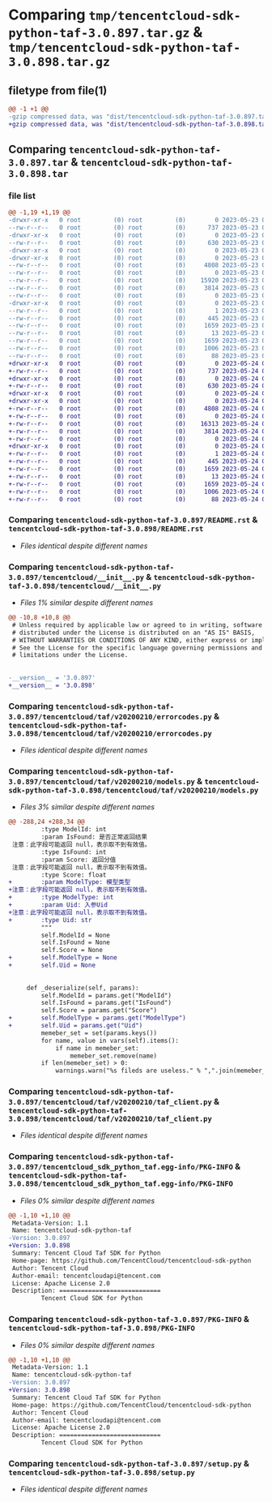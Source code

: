 # Comparing `tmp/tencentcloud-sdk-python-taf-3.0.897.tar.gz` & `tmp/tencentcloud-sdk-python-taf-3.0.898.tar.gz`

## filetype from file(1)

```diff
@@ -1 +1 @@
-gzip compressed data, was "dist/tencentcloud-sdk-python-taf-3.0.897.tar", last modified: Tue May 23 02:30:58 2023, max compression
+gzip compressed data, was "dist/tencentcloud-sdk-python-taf-3.0.898.tar", last modified: Wed May 24 02:05:57 2023, max compression
```

## Comparing `tencentcloud-sdk-python-taf-3.0.897.tar` & `tencentcloud-sdk-python-taf-3.0.898.tar`

### file list

```diff
@@ -1,19 +1,19 @@
-drwxr-xr-x   0 root         (0) root         (0)        0 2023-05-23 02:30:58.000000 tencentcloud-sdk-python-taf-3.0.897/
--rw-r--r--   0 root         (0) root         (0)      737 2023-05-23 02:30:58.000000 tencentcloud-sdk-python-taf-3.0.897/README.rst
-drwxr-xr-x   0 root         (0) root         (0)        0 2023-05-23 02:30:58.000000 tencentcloud-sdk-python-taf-3.0.897/tencentcloud/
--rw-r--r--   0 root         (0) root         (0)      630 2023-05-23 02:30:58.000000 tencentcloud-sdk-python-taf-3.0.897/tencentcloud/__init__.py
-drwxr-xr-x   0 root         (0) root         (0)        0 2023-05-23 02:30:58.000000 tencentcloud-sdk-python-taf-3.0.897/tencentcloud/taf/
-drwxr-xr-x   0 root         (0) root         (0)        0 2023-05-23 02:30:58.000000 tencentcloud-sdk-python-taf-3.0.897/tencentcloud/taf/v20200210/
--rw-r--r--   0 root         (0) root         (0)     4808 2023-05-23 02:30:58.000000 tencentcloud-sdk-python-taf-3.0.897/tencentcloud/taf/v20200210/errorcodes.py
--rw-r--r--   0 root         (0) root         (0)        0 2023-05-23 02:30:58.000000 tencentcloud-sdk-python-taf-3.0.897/tencentcloud/taf/v20200210/__init__.py
--rw-r--r--   0 root         (0) root         (0)    15920 2023-05-23 02:30:58.000000 tencentcloud-sdk-python-taf-3.0.897/tencentcloud/taf/v20200210/models.py
--rw-r--r--   0 root         (0) root         (0)     3814 2023-05-23 02:30:58.000000 tencentcloud-sdk-python-taf-3.0.897/tencentcloud/taf/v20200210/taf_client.py
--rw-r--r--   0 root         (0) root         (0)        0 2023-05-23 02:30:58.000000 tencentcloud-sdk-python-taf-3.0.897/tencentcloud/taf/__init__.py
-drwxr-xr-x   0 root         (0) root         (0)        0 2023-05-23 02:30:58.000000 tencentcloud-sdk-python-taf-3.0.897/tencentcloud_sdk_python_taf.egg-info/
--rw-r--r--   0 root         (0) root         (0)        1 2023-05-23 02:30:58.000000 tencentcloud-sdk-python-taf-3.0.897/tencentcloud_sdk_python_taf.egg-info/dependency_links.txt
--rw-r--r--   0 root         (0) root         (0)      445 2023-05-23 02:30:58.000000 tencentcloud-sdk-python-taf-3.0.897/tencentcloud_sdk_python_taf.egg-info/SOURCES.txt
--rw-r--r--   0 root         (0) root         (0)     1659 2023-05-23 02:30:58.000000 tencentcloud-sdk-python-taf-3.0.897/tencentcloud_sdk_python_taf.egg-info/PKG-INFO
--rw-r--r--   0 root         (0) root         (0)       13 2023-05-23 02:30:58.000000 tencentcloud-sdk-python-taf-3.0.897/tencentcloud_sdk_python_taf.egg-info/top_level.txt
--rw-r--r--   0 root         (0) root         (0)     1659 2023-05-23 02:30:58.000000 tencentcloud-sdk-python-taf-3.0.897/PKG-INFO
--rw-r--r--   0 root         (0) root         (0)     1006 2023-05-23 02:30:58.000000 tencentcloud-sdk-python-taf-3.0.897/setup.py
--rw-r--r--   0 root         (0) root         (0)       88 2023-05-23 02:30:58.000000 tencentcloud-sdk-python-taf-3.0.897/setup.cfg
+drwxr-xr-x   0 root         (0) root         (0)        0 2023-05-24 02:05:57.000000 tencentcloud-sdk-python-taf-3.0.898/
+-rw-r--r--   0 root         (0) root         (0)      737 2023-05-24 02:05:57.000000 tencentcloud-sdk-python-taf-3.0.898/README.rst
+drwxr-xr-x   0 root         (0) root         (0)        0 2023-05-24 02:05:57.000000 tencentcloud-sdk-python-taf-3.0.898/tencentcloud/
+-rw-r--r--   0 root         (0) root         (0)      630 2023-05-24 02:05:57.000000 tencentcloud-sdk-python-taf-3.0.898/tencentcloud/__init__.py
+drwxr-xr-x   0 root         (0) root         (0)        0 2023-05-24 02:05:57.000000 tencentcloud-sdk-python-taf-3.0.898/tencentcloud/taf/
+drwxr-xr-x   0 root         (0) root         (0)        0 2023-05-24 02:05:57.000000 tencentcloud-sdk-python-taf-3.0.898/tencentcloud/taf/v20200210/
+-rw-r--r--   0 root         (0) root         (0)     4808 2023-05-24 02:05:57.000000 tencentcloud-sdk-python-taf-3.0.898/tencentcloud/taf/v20200210/errorcodes.py
+-rw-r--r--   0 root         (0) root         (0)        0 2023-05-24 02:05:57.000000 tencentcloud-sdk-python-taf-3.0.898/tencentcloud/taf/v20200210/__init__.py
+-rw-r--r--   0 root         (0) root         (0)    16313 2023-05-24 02:05:57.000000 tencentcloud-sdk-python-taf-3.0.898/tencentcloud/taf/v20200210/models.py
+-rw-r--r--   0 root         (0) root         (0)     3814 2023-05-24 02:05:57.000000 tencentcloud-sdk-python-taf-3.0.898/tencentcloud/taf/v20200210/taf_client.py
+-rw-r--r--   0 root         (0) root         (0)        0 2023-05-24 02:05:57.000000 tencentcloud-sdk-python-taf-3.0.898/tencentcloud/taf/__init__.py
+drwxr-xr-x   0 root         (0) root         (0)        0 2023-05-24 02:05:57.000000 tencentcloud-sdk-python-taf-3.0.898/tencentcloud_sdk_python_taf.egg-info/
+-rw-r--r--   0 root         (0) root         (0)        1 2023-05-24 02:05:57.000000 tencentcloud-sdk-python-taf-3.0.898/tencentcloud_sdk_python_taf.egg-info/dependency_links.txt
+-rw-r--r--   0 root         (0) root         (0)      445 2023-05-24 02:05:57.000000 tencentcloud-sdk-python-taf-3.0.898/tencentcloud_sdk_python_taf.egg-info/SOURCES.txt
+-rw-r--r--   0 root         (0) root         (0)     1659 2023-05-24 02:05:57.000000 tencentcloud-sdk-python-taf-3.0.898/tencentcloud_sdk_python_taf.egg-info/PKG-INFO
+-rw-r--r--   0 root         (0) root         (0)       13 2023-05-24 02:05:57.000000 tencentcloud-sdk-python-taf-3.0.898/tencentcloud_sdk_python_taf.egg-info/top_level.txt
+-rw-r--r--   0 root         (0) root         (0)     1659 2023-05-24 02:05:57.000000 tencentcloud-sdk-python-taf-3.0.898/PKG-INFO
+-rw-r--r--   0 root         (0) root         (0)     1006 2023-05-24 02:05:57.000000 tencentcloud-sdk-python-taf-3.0.898/setup.py
+-rw-r--r--   0 root         (0) root         (0)       88 2023-05-24 02:05:57.000000 tencentcloud-sdk-python-taf-3.0.898/setup.cfg
```

### Comparing `tencentcloud-sdk-python-taf-3.0.897/README.rst` & `tencentcloud-sdk-python-taf-3.0.898/README.rst`

 * *Files identical despite different names*

### Comparing `tencentcloud-sdk-python-taf-3.0.897/tencentcloud/__init__.py` & `tencentcloud-sdk-python-taf-3.0.898/tencentcloud/__init__.py`

 * *Files 1% similar despite different names*

```diff
@@ -10,8 +10,8 @@
 # Unless required by applicable law or agreed to in writing, software
 # distributed under the License is distributed on an "AS IS" BASIS,
 # WITHOUT WARRANTIES OR CONDITIONS OF ANY KIND, either express or implied.
 # See the License for the specific language governing permissions and
 # limitations under the License.
 
 
-__version__ = '3.0.897'
+__version__ = '3.0.898'
```

### Comparing `tencentcloud-sdk-python-taf-3.0.897/tencentcloud/taf/v20200210/errorcodes.py` & `tencentcloud-sdk-python-taf-3.0.898/tencentcloud/taf/v20200210/errorcodes.py`

 * *Files identical despite different names*

### Comparing `tencentcloud-sdk-python-taf-3.0.897/tencentcloud/taf/v20200210/models.py` & `tencentcloud-sdk-python-taf-3.0.898/tencentcloud/taf/v20200210/models.py`

 * *Files 3% similar despite different names*

```diff
@@ -288,24 +288,34 @@
         :type ModelId: int
         :param IsFound: 是否正常返回结果
 注意：此字段可能返回 null，表示取不到有效值。
         :type IsFound: int
         :param Score: 返回分值
 注意：此字段可能返回 null，表示取不到有效值。
         :type Score: float
+        :param ModelType: 模型类型
+注意：此字段可能返回 null，表示取不到有效值。
+        :type ModelType: int
+        :param Uid: 入参Uid
+注意：此字段可能返回 null，表示取不到有效值。
+        :type Uid: str
         """
         self.ModelId = None
         self.IsFound = None
         self.Score = None
+        self.ModelType = None
+        self.Uid = None
 
 
     def _deserialize(self, params):
         self.ModelId = params.get("ModelId")
         self.IsFound = params.get("IsFound")
         self.Score = params.get("Score")
+        self.ModelType = params.get("ModelType")
+        self.Uid = params.get("Uid")
         memeber_set = set(params.keys())
         for name, value in vars(self).items():
             if name in memeber_set:
                 memeber_set.remove(name)
         if len(memeber_set) > 0:
             warnings.warn("%s fileds are useless." % ",".join(memeber_set))
```

### Comparing `tencentcloud-sdk-python-taf-3.0.897/tencentcloud/taf/v20200210/taf_client.py` & `tencentcloud-sdk-python-taf-3.0.898/tencentcloud/taf/v20200210/taf_client.py`

 * *Files identical despite different names*

### Comparing `tencentcloud-sdk-python-taf-3.0.897/tencentcloud_sdk_python_taf.egg-info/PKG-INFO` & `tencentcloud-sdk-python-taf-3.0.898/tencentcloud_sdk_python_taf.egg-info/PKG-INFO`

 * *Files 0% similar despite different names*

```diff
@@ -1,10 +1,10 @@
 Metadata-Version: 1.1
 Name: tencentcloud-sdk-python-taf
-Version: 3.0.897
+Version: 3.0.898
 Summary: Tencent Cloud Taf SDK for Python
 Home-page: https://github.com/TencentCloud/tencentcloud-sdk-python
 Author: Tencent Cloud
 Author-email: tencentcloudapi@tencent.com
 License: Apache License 2.0
 Description: ============================
         Tencent Cloud SDK for Python
```

### Comparing `tencentcloud-sdk-python-taf-3.0.897/PKG-INFO` & `tencentcloud-sdk-python-taf-3.0.898/PKG-INFO`

 * *Files 0% similar despite different names*

```diff
@@ -1,10 +1,10 @@
 Metadata-Version: 1.1
 Name: tencentcloud-sdk-python-taf
-Version: 3.0.897
+Version: 3.0.898
 Summary: Tencent Cloud Taf SDK for Python
 Home-page: https://github.com/TencentCloud/tencentcloud-sdk-python
 Author: Tencent Cloud
 Author-email: tencentcloudapi@tencent.com
 License: Apache License 2.0
 Description: ============================
         Tencent Cloud SDK for Python
```

### Comparing `tencentcloud-sdk-python-taf-3.0.897/setup.py` & `tencentcloud-sdk-python-taf-3.0.898/setup.py`

 * *Files identical despite different names*

